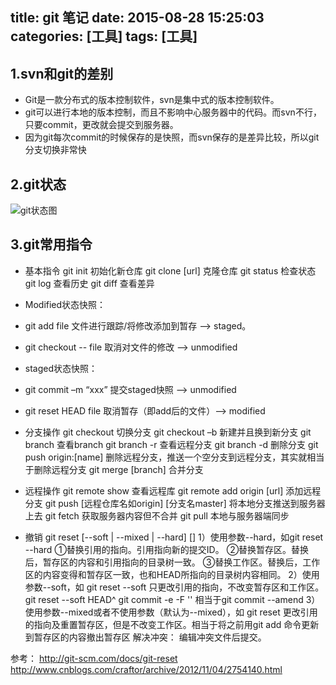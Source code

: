 title: git 笔记
date: 2015-08-28 15:25:03
categories: [工具]
tags: [工具]
---
## 1.svn和git的差别
- Git是一款分布式的版本控制软件，svn是集中式的版本控制软件。
- git可以进行本地的版本控制，而且不影响中心服务器中的代码。而svn不行，只要commit，更改就会提交到服务器。
- 因为git每次commit的时候保存的是快照，而svn保存的是差异比较，所以git分支切换非常快 
## 2.git状态
![git状态图](/img/git/git.jpg)
## 3.git常用指令
- 基本指令
git init 初始化新仓库
git clone [url] 克隆仓库
git status 检查状态
git log 查看历史
git diff 查看差异

- Modified状态快照：
 - git add file 文件进行跟踪/将修改添加到暂存 --> staged。
 - git checkout -- file 取消对文件的修改 --> unmodified
- staged状态快照：
 - git commit –m “xxx”  提交staged快照 --> unmodified
 - git reset HEAD file 取消暂存（即add后的文件）--> modified

- 分支操作
git checkout 切换分支
git checkout –b 新建并且换到新分支
git branch 查看branch
git branch -r 查看远程分支
git branch -d 删除分支
git push origin:[name] 删除远程分支，推送一个空分支到远程分支，其实就相当于删除远程分支
git merge [branch] 合并分支

- 远程操作
git remote show 查看远程库
git remote add origin [url] 添加远程分支
git push [远程仓库名如origin] [分支名master] 将本地分支推送到服务器上去
git fetch 获取服务器内容但不合并
git pull 本地与服务器端同步

- 撤销
git reset [--soft | --mixed | --hard] [<commit>]
1）使用参数--hard，如git reset --hard <commit>
①替换引用的指向。引用指向新的提交ID。
②替换暂存区。替换后，暂存区的内容和引用指向的目录树一致。
③替换工作区。替换后，工作区的内容变得和暂存区一致，也和HEAD所指向的目录树内容相同。
2）使用参数--soft，如 git reset --soft <commit>
只更改引用的指向，不改变暂存区和工作区。
git reset --soft HEAD^
git commit -e -F ''
相当于git commit --amend
3）使用参数--mixed或者不使用参数（默认为--mixed），如 git reset <commit>
更改引用的指向及重置暂存区，但是不改变工作区。相当于将之前用git add 命令更新到暂存区的内容撤出暂存区
解决冲突：
编辑冲突文件后提交。

参考：
http://git-scm.com/docs/git-reset
http://www.cnblogs.com/craftor/archive/2012/11/04/2754140.html